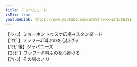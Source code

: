 ```yaml
---
title: てっぺんコード
isMix: true
youtubeLink: https://www.youtube.com/watch?v=xxpr15tE1YI
---
```


【ｲﾝﾄﾛ】ミョーホントゥスケ広場→スタンダード<br />
【1ｻﾋﾞ】フッフー♪叫ぶのを心掛ける<br />
【1ｻﾋﾞ後】ジャパニーズ<br />
【2ｻﾋﾞ】フッフー♪叫ぶのを心掛ける<br />
【ｱｳﾄﾛ】その場のノリ<br />
